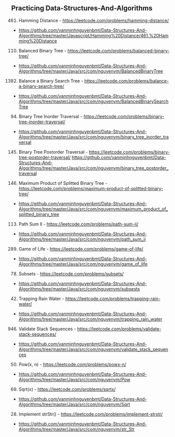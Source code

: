 ## Practicing Data-Structures-And-Algorithms

461. Hamming Distance - https://leetcode.com/problems/hamming-distance/ 
- https://github.com/vanminhnguyenbmt/Data-Structures-And-Algorithms/tree/master/Javascript/Hamming%20Distance/461.%20Hamming%20Distance

110. Balanced Binary Tree - https://leetcode.com/problems/balanced-binary-tree/
- https://github.com/vanminhnguyenbmt/Data-Structures-And-Algorithms/tree/master/Java/src/com/nguyenvm/BalancedBinaryTree

1382. Balance a Binary Search Tree - https://leetcode.com/problems/balance-a-binary-search-tree/
- https://github.com/vanminhnguyenbmt/Data-Structures-And-Algorithms/tree/master/Java/src/com/nguyenvm/BalancedBinarySearchTree

94. Binary Tree Inorder Traversal - https://leetcode.com/problems/binary-tree-inorder-traversal/
- https://github.com/vanminhnguyenbmt/Data-Structures-And-Algorithms/tree/master/Java/src/com/nguyenvm/binary_tree_inorder_traversal

145. Binary Tree Postorder Traversal - https://leetcode.com/problems/binary-tree-postorder-traversal/
https://github.com/vanminhnguyenbmt/Data-Structures-And-Algorithms/tree/master/Java/src/com/nguyenvm/binary_tree_postorder_traversal

1339. Maximum Product of Splitted Binary Tree - https://leetcode.com/problems/maximum-product-of-splitted-binary-tree/
- https://github.com/vanminhnguyenbmt/Data-Structures-And-Algorithms/tree/master/Java/src/com/nguyenvm/maximum_product_of_splitted_binary_tree

113. Path Sum II - https://leetcode.com/problems/path-sum-ii/
- https://github.com/vanminhnguyenbmt/Data-Structures-And-Algorithms/tree/master/Java/src/com/nguyenvm/path_sum_ii

289. Game of Life - https://leetcode.com/problems/game-of-life/
- https://github.com/vanminhnguyenbmt/Data-Structures-And-Algorithms/tree/master/Java/src/com/nguyenvm/game_of_life

78. Subsets - https://leetcode.com/problems/subsets/
- https://github.com/vanminhnguyenbmt/Data-Structures-And-Algorithms/tree/master/Java/src/com/nguyenvm/subsests

42. Trapping Rain Water - https://leetcode.com/problems/trapping-rain-water/ 
- https://github.com/vanminhnguyenbmt/Data-Structures-And-Algorithms/tree/master/Java/src/com/nguyenvm/trapping_rain_water

946. Validate Stack Sequences - https://leetcode.com/problems/validate-stack-sequences/
- https://github.com/vanminhnguyenbmt/Data-Structures-And-Algorithms/tree/master/Java/src/com/nguyenvm/validate_stack_sequences

50. Pow(x, n) - https://leetcode.com/problems/powx-n/
- https://github.com/vanminhnguyenbmt/Data-Structures-And-Algorithms/tree/master/Java/src/com/nguyenvm/Pow

69. Sqrt(x) - https://leetcode.com/problems/sqrtx/
- https://github.com/vanminhnguyenbmt/Data-Structures-And-Algorithms/tree/master/Java/src/com/nguyenvm/Sqrt

28. Implement strStr() - https://leetcode.com/problems/implement-strstr/
- https://github.com/vanminhnguyenbmt/Data-Structures-And-Algorithms/tree/master/Java/src/com/nguyenvm/str_Str